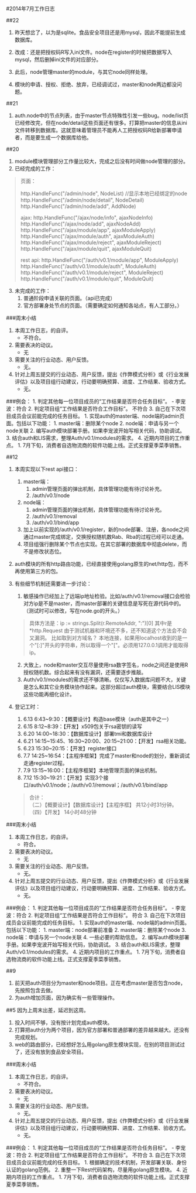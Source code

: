#2014年7月工作日志

##22
1. 昨天想岔了，以为是sqlite。食品安全项目还是用mysql，因此不能提前生成数据库。
2. 改成：还是把授权码R写入ini文件。node在register的时候把数据写入mysql，然后删掉ini文件的对应部分。
3. 此后，node管理master的module，与其它node同样处理。

4. 模块的申请、授权、拒绝、放弃，已经调试过，master和node两边都没问题。

##21
1. auth.node中的节点列表，由于master节点特殊性引发一些bug。node/list页已经修改完，但在node/detail这些页面还有很多。打算把master的信息从ini文件转移到数据库。这就意味着管理员不能再人工把授权码R给新部署申请者，而是要生成一个数据库给他。

##20
1. module模块管理部分工作量比较大，完成之后没有时间做node管理的部分。
2. 已经完成的工作：
>   页面：
>   
>	http.HandleFunc("/admin/node", NodeList) //显示本地已经绑定的node  
>	http.HandleFunc("/admin/node/detail", NodeDetail)  
>	http.HandleFunc("/admin/node/add", AddNode)  
>
>   ajax:
>	http.HandleFunc("/ajax/node/info", ajaxNodeInfo)  
>	http.HandleFunc("/ajax/node/add", ajaxNodeAdd)  
>	http.HandleFunc("/ajax/module/app", ajaxModuleApply)  
>	http.HandleFunc("/ajax/module/auth", ajaxModuleAuth)  
>	http.HandleFunc("/ajax/module/reject", ajaxModuleReject)  
>	http.HandleFunc("/ajax/module/quit", ajaxModuleQuit)  
>
>    rest api:
>    http.HandleFunc("/auth/v0.1/module/app", ModuleApply)  
>	http.HandleFunc("/auth/v0.1/module/auth", ModuleAuth)  
>	http.HandleFunc("/auth/v0.1/module/reject", ModuleReject)  
>	http.HandleFunc("/auth/v0.1/module/quit", ModuleQuit)  
	
3. 未完成的工作：
	1. 普通阶段申请关联的页面。（api已完成）
	2. 官方部署身处节点的页面。（需要确定如何通知各站点，有人工部分。）

###周末小结
1. 本周工作日志，的自评。
	- 不符合。
2. 需要表决的动议。
	- 无
3. 需要关注的行业动态、用户反馈。
	- 无。 
4. 针对上周五提交的行业动态、用户反馈，提出《作弊模式分析》或《行业发展评估》以及项目组行动建议，行动要明确预算、进度、工作结果、验收方式。
	- 无。

###例会：
	1. 判定其他每一位项目成员的“工作结果是否符合任务目标”。
		- 李宠波：符合
	2. 判定项目组“工作结果是否符合工作目标”。
		 不符合
	3. 自己在下次项目成员会议前能完成的任务目标。
		1. 实现auth的master端、node端的admin页面。包括以下功能：
			1. master端：删除某个node
			2. node端：申请与另一个node关联
		2. 编写auth模块部署手册。如果李宠波开始写相关代码，协助调试。
		3. 结合auth和LIS需求，整理Auth/v0.1/modules的需求。
	4. 近期内项目的工作重点。
		1. 7月下旬，消费者自选物流商的软件功能上线。正式支撑夏季菜季销售。


##12
1. 本周实现以下rest api接口：
	1. master端：
		1. admin管理页面的弹出机制，具体管理功能有待讨论补充。
		2. /auth/v0.1/node
	2. node端：
		1. admin管理页面的弹出机制，具体管理功能有待讨论补充。
		2. /auth/v0.1/removal
		3. /auth/v0.1/bind/app
	3. 加上以前实现的/auth/v0.1/register，新的node部署、注册，各node之间通过master完成绑定，交换授权随机数Rab、Rba的过程已经可以走通。
	4. 项目组强行删除某个节点也实现。在其它部署的数据库中彻底delete，而不是修改状态位。
2. auth模块的所有http路由功能，已经直接使用golang原生的net/http包，而不再使用第三方的包。

3. 有些细节机制还需要进一步讨论：
	1. 敏感操作已经加上了远端ip地址检验。比如/auth/v0.1/removal接口会检验对方ip是不是master，而master部署的关键信息是写死在源代码中的。（测试时可以修改，写在node.go的开头。）

	>具体方法是：ip := strings.Split(r.RemoteAddr, ":")[0]
	>其中r是*http.Request
	>由于测试机器和环境还不多，还不知道这个方法会不会又漏洞。
	>比如取到对方域名？
	>本地连接，如果用localhost收到的是一个"[:]"开头的字符串，所以取得一个"["。必须用127.0.0.1调用才能取得ip。

	2. 大致上，node和master交互尽量使用rsa数字签名，node之间还是使用R授权随机数。综合起来有没有漏洞，还需要逐步推敲。
	3. Auth/v0.1/modules的需求还不够清晰。仅仅写入数据库问题不大，关键是怎么和其它业务模块协作起来。这部分超过auth模块，需要结合LIS模块这些功能再细化设计。
4. 登记工时：
	1. 6.13 6:43~9:30：【概要设计】构造base模块（auth是其中之一）
	2. 6.15 8:12~8:39：【开发】x509包关于rsa密钥的读写
	3. 6.20 14:00~18:30：【数据库设计】部署tmi和数据库设计
	4. 6.21 14:15~15:45、16:30~20:00、20:15~21:00：【开发】rsa相关功能。
	5. 6.23 15:30~20:15：【开发】register接口
	6. 7.7 14:25~16:54：【主程序框架】完成了master和node的划分，重新调试走通register过程。
	7. 7.9 13:15~16:00：【主程序框架】本地管理页面的弹出机制。
	8. 7.12 15:30~19:21：【开发】实现3个接口/auth/v0.1/node；/auth/v0.1/removal；/auth/v0.1/bind/app

	> 合计：  
	> （二）【概要设计】【数据库设计】【主程序框】  共12小时31分钟。
	> （四）【开发】  14小时48分钟

###周末小结
1. 本周工作日志，的自评。
	- 符合。
2. 需要表决的动议。
	- 无
3. 需要关注的行业动态、用户反馈。
	- 无。 
4. 针对上周五提交的行业动态、用户反馈，提出《作弊模式分析》或《行业发展评估》以及项目组行动建议，行动要明确预算、进度、工作结果、验收方式。
	- 无。

###例会：
	1. 判定其他每一位项目成员的“工作结果是否符合任务目标”。
		- 李宠波：符合
	2. 判定项目组“工作结果是否符合工作目标”。
		 符合
	3. 自己在下次项目成员会议前能完成的任务目标。
		1. 实现auth的master端、node端的admin页面。包括以下功能：
			1. master端：node部署前准备
			2. master端：删除某个node
			3. node端：申请与另一个node关联
			4. 一些必要的帮助信息。
		2. 编写auth模块部署手册。如果李宠波开始写相关代码，协助调试。
		3. 结合auth和LIS需求，整理Auth/v0.1/modules的需求。
	4. 近期内项目的工作重点。
		1. 7月下旬，消费者自选物流商的软件功能上线。正式支撑夏季菜季销售。

##9
1. 前天把auth项目分为master和node项目。正在考虑master是否包含node，先按照包含去做。
2. 为auth增加页面，因为确实有一些管理操作。

##5
因为上周末出差，延迟到这周。
1. 投入时间不够，没有按计划完成auth模块。
2. 打算把auth分为两个项目，因为官方部署和普通部署的差异越来越大。还没有完成规划。
3. web的路由部分，已经想好怎么用golang原生模块实现，在别的项目测试过了，还没有放到食品安全项目。

###周末小结
1. 本周工作日志，的自评。
	- 不符合。
2. 需要表决的动议。
	- 无
3. 需要关注的行业动态、用户反馈。
	- 无。 
4. 针对上周五提交的行业动态、用户反馈，提出《作弊模式分析》或《行业发展评估》以及项目组行动建议，行动要明确预算、进度、工作结果、验收方式。
	- 无。

###例会：
	1. 判定其他每一位项目成员的“工作结果是否符合任务目标”。
		- 李宠波：符合
	2. 判定项目组“工作结果是否符合工作目标”。
		 不符合
	3. 自己在下次项目成员会议前能完成的任务目标。
		1. 根据确定的技术机制，开发部署关联、身份认证的golang范例。
		2. 重整一下Rest代码架构，尽量用golang原生模块。
	4. 近期内项目的工作重点。
		1. 7月下旬，消费者自选物流商的软件功能上线。正式支撑夏季菜季销售。


